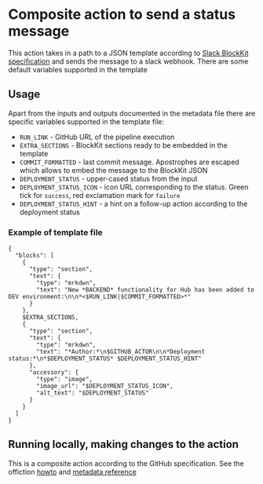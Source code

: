 # Composite action to send a status message 

This action takes in a path to a JSON template according to [Slack BlockKit specification](https://api.slack.com/block-kit/building) 
and sends the message to a slack webhook. There are some default variables supported in the template  

## Usage

Apart from the inputs and outputs documented in the metadata file there are specific variables supported in the template file:
- `RUN_LINK` - GitHub URL of the pipeline execution
- `EXTRA_SECTIONS` - BlockKit sections ready to be embedded in the template
- `COMMIT_FORMATTED` - last commit message. Apostrophes are escaped which allows to embed the message to the BlockKit JSON
- `DEPLOYMENT_STATUS` - upper-cased status from the input
- `DEPLOYMENT_STATUS_ICON` - icon URL corresponding to the status. Green tick for `success`, red exclamation mark for `failure`
- `DEPLOYMENT_STATUS_HINT` - a hint on a follow-up action according to the deployment status

### Example of template file

```
{
  "blocks": [
    {
      "type": "section",
      "text": {
        "type": "mrkdwn",
        "text": "New *BACKEND* functionality for Hub has been added to DEV environment:\n\n*<$RUN_LINK|$COMMIT_FORMATTED>*"
      }
    },
    $EXTRA_SECTIONS,
    {
      "type": "section",
      "text": {
        "type": "mrkdwn",
        "text": "*Author:*\n$GITHUB_ACTOR\n\n*Deployment status:*\n*$DEPLOYMENT_STATUS* $DEPLOYMENT_STATUS_HINT"
      },
      "accessory": {
        "type": "image",
        "image_url": "$DEPLOYMENT_STATUS_ICON",
        "alt_text": "$DEPLOYMENT_STATUS"
      }
    }
  ]
}
```

## Running locally, making changes to the action

This is a composite action according to the GitHub specification. See the offiction
[howto](https://docs.github.com/en/actions/creating-actions/creating-a-composite-action) and 
[metadata reference](https://docs.github.com/en/actions/creating-actions/metadata-syntax-for-github-actions#runs-for-composite-actions)

